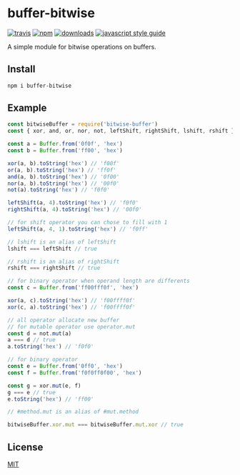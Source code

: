 # buffer-bitwise
[![travis][travis-image]][travis-url] [![npm][npm-image]][npm-url] [![downloads][downloads-image]][downloads-url] [![javascript style guide][standard-image]][standard-url]

A simple module for bitwise operations on buffers.

## Install

```bash
npm i buffer-bitwise
```

## Example

```javascript
const bitwiseBuffer = require('bitwise-buffer')
const { xor, and, or, nor, not, leftShift, rightShift, lshift, rshift } = bitwiseBuffer

const a = Buffer.from('0f0f', 'hex')
const b = Buffer.from('ff00', 'hex')

xor(a, b).toString('hex') // 'f00f'
or(a, b).toString('hex') // 'ff0f'
and(a, b).toString('hex') // '0f00'
nor(a, b).toString('hex') // '00f0'
not(a).toString('hex') // 'f0f0'

leftShift(a, 4).toString('hex') // 'f0f0'
rightShift(a, 4).toString('hex') // '00f0'

// for shift operator you can chose to fill with 1
leftShift(a, 4, 1).toString('hex') // 'f0ff'

// lshift is an alias of leftShift
lshift === leftShift // true

// rshift is an alias of rightShift
rshift === rightShift // true

// for binary operator when operand length are differents
const c = Buffer.from('ff00fff0f', 'hex')

xor(a, c).toString('hex') // 'f00ffff0f'
xor(c, a).toString('hex') // 'f00ffff0f'

// all operator allocate new buffer
// for mutable operator use operator.mut
const d = not.mut(a)
a === d // true
a.toString('hex') // 'f0f0'

// for binary operator
const e = Buffer.from('0ff0', 'hex')
const f = Buffer.from('f0f0ff0f00', 'hex')

const g = xor.mut(e, f)
g === e // true
e.toString('hex') // 'ff00'

// #method.mut is an alias of #mut.method

bitwiseBuffer.xor.mut === bitwiseBuffer.mut.xor // true

```

## License

[MIT](http://vjpr.mit-license.org)

[travis-image]: https://img.shields.io/travis/ence/bitwise-buffer/master.svg
[travis-url]: https://travis-ci.org/ence/bitwise-buffer/
[npm-image]: https://img.shields.io/npm/v/bitwise-buffer.svg
[npm-url]: https://npmjs.org/package/bitwise-buffer
[downloads-image]: https://img.shields.io/npm/dm/bitwise-buffer.svg
[downloads-url]: https://npmjs.org/package/bitwise-buffer
[standard-image]: https://img.shields.io/badge/code_style-standard-brightgreen.svg
[standard-url]: https://standardjs.com
